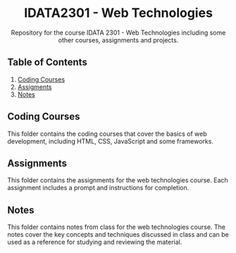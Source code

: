 # <div align="center"> IDATA2301 - Web Technologies

<div align="center"> Repository for the course IDATA 2301 - Web Technologies including some other courses, assignments and projects. </div>

## Table of Contents

1. [Coding Courses](#coding-courses)
2. [Assigments](#assignments)
3. [Notes](#notes)

## Coding Courses

This folder contains the coding courses that cover the basics of web development, including HTML, CSS, JavaScript and some frameworks.

## Assignments

This folder contains the assignments for the web technologies course. Each assignment includes a prompt and instructions for completion.

## Notes

This folder contains notes from class for the web technologies course. The notes cover the key concepts and techniques discussed in class and can be used as a reference for studying and reviewing the material.
